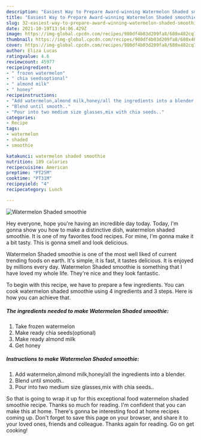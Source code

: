 ```yaml
---
description: "Easiest Way to Prepare Award-winning Watermelon Shaded smoothie"
title: "Easiest Way to Prepare Award-winning Watermelon Shaded smoothie"
slug: 32-easiest-way-to-prepare-award-winning-watermelon-shaded-smoothie
date: 2021-10-19T13:54:06.429Z
image: https://img-global.cpcdn.com/recipes/980df4b03d209fa8/680x482cq70/watermelon-shaded-smoothie-recipe-main-photo.jpg
thumbnail: https://img-global.cpcdn.com/recipes/980df4b03d209fa8/680x482cq70/watermelon-shaded-smoothie-recipe-main-photo.jpg
cover: https://img-global.cpcdn.com/recipes/980df4b03d209fa8/680x482cq70/watermelon-shaded-smoothie-recipe-main-photo.jpg
author: Eliza Lucas
ratingvalue: 4.6
reviewcount: 45977
recipeingredient:
- " frozen watermelon"
- " chia seedsoptional"
- " almond milk"
- " honey"
recipeinstructions:
- "Add watermelon,almond milk,honey/all the ingredients into a blender."
- "Blend until smooth.."
- "Pour into two medium size glasses,mix with chia seeds.."
categories:
- Recipe
tags:
- watermelon
- shaded
- smoothie

katakunci: watermelon shaded smoothie 
nutrition: 189 calories
recipecuisine: American
preptime: "PT25M"
cooktime: "PT31M"
recipeyield: "4"
recipecategory: Lunch

---
```



![Watermelon Shaded smoothie](https://img-global.cpcdn.com/recipes/980df4b03d209fa8/680x482cq70/watermelon-shaded-smoothie-recipe-main-photo.jpg)

Hey everyone, hope you're having an incredible day today. Today, I'm gonna show you how to make a distinctive dish, watermelon shaded smoothie. It is one of my favorites food recipes. For mine, I'm gonna make it a bit tasty. This is gonna smell and look delicious.

Watermelon Shaded smoothie is one of the most well liked of current trending foods on earth. It's simple, it is fast, it tastes delicious. It is enjoyed by millions every day. Watermelon Shaded smoothie is something that I have loved my whole life. They're nice and they look fantastic.




To begin with this recipe, we have to prepare a few ingredients. You can cook watermelon shaded smoothie using 4 ingredients and 3 steps. Here is how you can achieve that.

<!--inarticleads1-->

##### The ingredients needed to make Watermelon Shaded smoothie:

1. Take  frozen watermelon
1. Make ready  chia seeds(optional)
1. Make ready  almond milk
1. Get  honey




<!--inarticleads2-->

##### Instructions to make Watermelon Shaded smoothie:

1. Add watermelon,almond milk,honey/all the ingredients into a blender.
1. Blend until smooth..
1. Pour into two medium size glasses,mix with chia seeds..




So that is going to wrap it up for this exceptional food watermelon shaded smoothie recipe. Thanks so much for reading. I'm confident that you can make this at home. There's gonna be interesting food at home recipes coming up. Don't forget to save this page on your browser, and share it to your loved ones, friends and colleague. Thanks again for reading. Go on get cooking!
